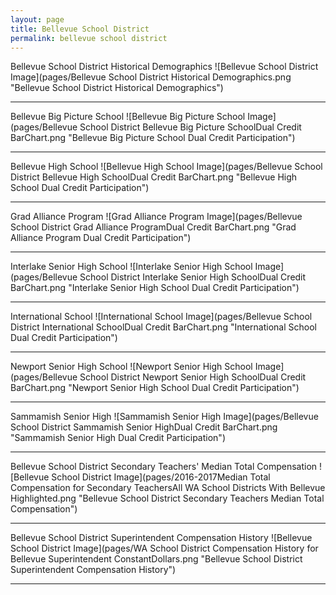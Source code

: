 ```yaml
---
layout: page
title: Bellevue School District
permalink: bellevue school district
---
```



Bellevue School District Historical Demographics
![Bellevue School District Image](pages/Bellevue School District Historical Demographics.png "Bellevue School District Historical Demographics")

___

Bellevue Big Picture School
![Bellevue Big Picture School Image](pages/Bellevue School District Bellevue Big Picture SchoolDual Credit BarChart.png "Bellevue Big Picture School Dual Credit Participation")

___

Bellevue High School
![Bellevue High School Image](pages/Bellevue School District Bellevue High SchoolDual Credit BarChart.png "Bellevue High School Dual Credit Participation")

___

Grad Alliance Program
![Grad Alliance Program Image](pages/Bellevue School District Grad Alliance ProgramDual Credit BarChart.png "Grad Alliance Program Dual Credit Participation")

___

Interlake Senior High School
![Interlake Senior High School Image](pages/Bellevue School District Interlake Senior High SchoolDual Credit BarChart.png "Interlake Senior High School Dual Credit Participation")

___

International School
![International School Image](pages/Bellevue School District International SchoolDual Credit BarChart.png "International School Dual Credit Participation")

___

Newport Senior High School
![Newport Senior High School Image](pages/Bellevue School District Newport Senior High SchoolDual Credit BarChart.png "Newport Senior High School Dual Credit Participation")

___

Sammamish Senior High
![Sammamish Senior High Image](pages/Bellevue School District Sammamish Senior HighDual Credit BarChart.png "Sammamish Senior High Dual Credit Participation")

___

Bellevue School District Secondary Teachers' Median Total Compensation
![Bellevue School District Image](pages/2016-2017Median Total Compensation for Secondary TeachersAll WA School Districts With Bellevue Highlighted.png "Bellevue School District Secondary Teachers Median Total Compensation")

___

Bellevue School District Superintendent Compensation History
![Bellevue School District Image](pages/WA School District Compensation History for Bellevue Superintendent ConstantDollars.png "Bellevue School District Superintendent Compensation History")

___

